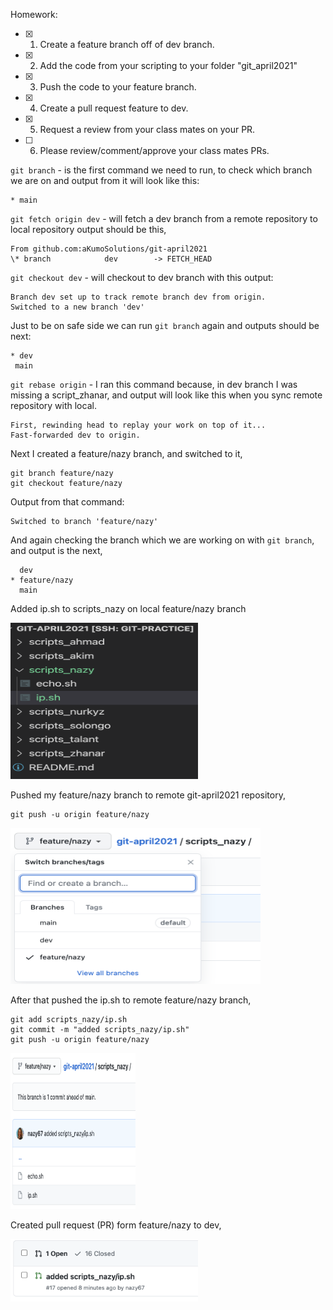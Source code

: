 Homework:

- [x] 1. Create a feature branch off of dev branch.
- [x] 2. Add the code from your scripting to your folder "git_april2021"
- [x] 3. Push the code to your feature branch.
- [x] 4. Create a pull request feature to dev.
- [x] 5. Request a review from your class mates on your PR.
- [ ] 6. Please review/comment/approve your class mates PRs.

`git branch` - is the first command we need to run, to check which branch we are on and output from it will look like this:

```
* main
```

`git fetch origin dev` -  will fetch a dev branch from a remote repository to local repository output should be this,

```
From github.com:aKumoSolutions/git-april2021
\* branch            dev        -> FETCH_HEAD

```

`git checkout dev` - will checkout to dev branch with this output:

```
Branch dev set up to track remote branch dev from origin.
Switched to a new branch 'dev'
```

Just to be on safe side we can run  `git branch` again and outputs should be next:

```
* dev
 main
```
 
`git rebase origin` - I ran this command because, in dev branch I was missing a script_zhanar, and output will look like this when you sync remote repository with local. 

```
First, rewinding head to replay your work on top of it...
Fast-forwarded dev to origin.
```

Next I created a feature/nazy branch, and switched to it,

```
git branch feature/nazy
git checkout feature/nazy
```

Output from that command:

```
Switched to branch 'feature/nazy'
```

And again checking the branch which we are working on with `git branch`, and output is the next,

```
  dev
* feature/nazy
  main
```

Added ip.sh to scripts_nazy on local feature/nazy branch

<img src="ip.png" alt="aws" width="300" height="250">

Pushed my feature/nazy branch to remote git-april2021 repository,

```
git push -u origin feature/nazy
```

<img src="feature.png" alt="aws" width="400" height="250">

After that pushed the ip.sh to remote feature/nazy branch,

```
git add scripts_nazy/ip.sh
git commit -m "added scripts_nazy/ip.sh"
git push -u origin feature/nazy
```

<img src="ip_sh_in_remote.png" alt="aws" width="200" height="250">

Created pull request (PR) form feature/nazy to dev,

<img src="PR.png" alt="aws" width="300" height="100">
